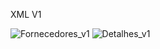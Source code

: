 XML V1

![Fornecedores_v1](/uploads/a2049455433eabf263414c0b4cd72ff0/Fornecedores_v1.png) ![Detalhes_v1](/uploads/30b70cdf06fe033b7908a125990758a2/Detalhes_v1.png)



